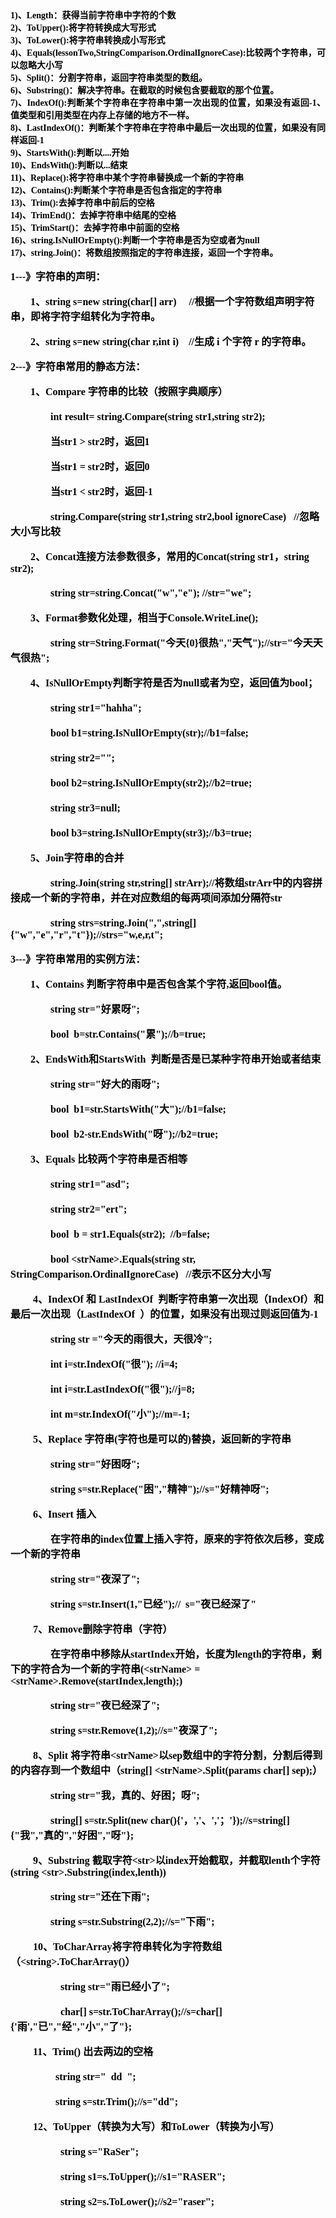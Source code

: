 <html>

<head>
<meta http-equiv=Content-Type content="text/html; charset=gb2312">
<meta name=Generator content="Microsoft Word 15 (filtered)">
<style>
<!--
 /* Font Definitions */
 @font-face
	{font-family:宋体;
	panose-1:2 1 6 0 3 1 1 1 1 1;}
@font-face
	{font-family:"Cambria Math";
	panose-1:2 4 5 3 5 4 6 3 2 4;}
@font-face
	{font-family:Calibri;
	panose-1:2 15 5 2 2 2 4 3 2 4;}
@font-face
	{font-family:"\@宋体";
	panose-1:2 1 6 0 3 1 1 1 1 1;}
 /* Style Definitions */
 p.MsoNormal, li.MsoNormal, div.MsoNormal
	{margin:0cm;
	margin-bottom:.0001pt;
	text-align:justify;
	text-justify:inter-ideograph;
	font-size:10.5pt;
	font-family:"Calibri","sans-serif";}
p
	{margin-right:0cm;
	margin-left:0cm;
	font-size:12.0pt;
	font-family:宋体;}
.MsoChpDefault
	{font-family:"Calibri","sans-serif";}
 /* Page Definitions */
 @page WordSection1
	{size:595.3pt 841.9pt;
	margin:72.0pt 90.0pt 72.0pt 90.0pt;
	layout-grid:15.6pt;}
div.WordSection1
	{page:WordSection1;}
-->
</style>

</head>

<body lang=ZH-CN style='text-justify-trim:punctuation'>

<div class=WordSection1 style='layout-grid:15.6pt'>

<p class=MsoNormal><b><span lang=EN-US style='color:black'>1)</span></b><b><span
style='font-family:宋体;color:black'>、</span><span lang=EN-US style='color:black'>Length</span></b><b><span
style='font-family:宋体;color:black'>：获得当前字符串中字符的个数</span></b></p>

<p class=MsoNormal><b><span lang=EN-US style='color:black'>2)</span></b><b><span
style='font-family:宋体;color:black'>、</span><span lang=EN-US style='color:black'>ToUpper():</span></b><b><span
style='font-family:宋体;color:black'>将字符转换成大写形式</span></b></p>

<p class=MsoNormal><b><span lang=EN-US style='color:black'>3)</span></b><b><span
style='font-family:宋体;color:black'>、</span><span lang=EN-US style='color:black'>ToLower():</span></b><b><span
style='font-family:宋体;color:black'>将字符串转换成小写形式</span></b></p>

<p class=MsoNormal><b><span lang=EN-US style='color:black'>4)</span></b><b><span
style='font-family:宋体;color:black'>、</span><span lang=EN-US style='color:black'>Equals(lessonTwo,StringComparison.OrdinalIgnoreCase):</span></b><b><span
style='font-family:宋体;color:black'>比较两个字符串，可以忽略大小写</span></b></p>

<p class=MsoNormal><b><span lang=EN-US style='color:black'>5)</span></b><b><span
style='font-family:宋体;color:black'>、</span><span lang=EN-US style='color:black'>Split()</span></b><b><span
style='font-family:宋体;color:black'>：分割字符串，返回字符串类型的数组。</span></b></p>

<p class=MsoNormal><b><span lang=EN-US style='color:black'>6)</span></b><b><span
style='font-family:宋体;color:black'>、</span><span lang=EN-US style='color:black'>Substring()</span></b><b><span
style='font-family:宋体;color:black'>：解决字符串。在截取的时候包含要截取的那个位置。</span></b></p>

<p class=MsoNormal><b><span lang=EN-US style='color:black'>7)</span></b><b><span
style='font-family:宋体;color:black'>、</span><span lang=EN-US style='color:black'>IndexOf():</span></b><b><span
style='font-family:宋体;color:black'>判断某个字符串在字符串中第一次出现的位置，如果没有返回</span><span
lang=EN-US style='color:black'>-1</span></b><b><span style='font-family:宋体;
color:black'>、值类型和引用类型在内存上存储的地方不一样。</span></b></p>

<p class=MsoNormal><b><span lang=EN-US style='color:black'>8)</span></b><b><span
style='font-family:宋体;color:black'>、</span><span lang=EN-US style='color:black'>LastIndexOf()</span></b><b><span
style='font-family:宋体;color:black'>：判断某个字符串在字符串中最后一次出现的位置，如果没有同样返回</span><span
lang=EN-US style='color:black'>-1</span></b></p>

<p class=MsoNormal><b><span lang=EN-US style='color:black'>9)</span></b><b><span
style='font-family:宋体;color:black'>、</span><span lang=EN-US style='color:black'>StartsWith():</span></b><b><span
style='font-family:宋体;color:black'>判断以</span><span lang=EN-US style='color:
black'>....</span></b><b><span style='font-family:宋体;color:black'>开始</span></b></p>

<p class=MsoNormal><b><span lang=EN-US style='color:black'>10)</span></b><b><span
style='font-family:宋体;color:black'>、</span><span lang=EN-US style='color:black'>EndsWith():</span></b><b><span
style='font-family:宋体;color:black'>判断以</span><span lang=EN-US style='color:
black'>...</span></b><b><span style='font-family:宋体;color:black'>结束</span></b></p>

<p class=MsoNormal><b><span lang=EN-US style='color:black'>11)</span></b><b><span
style='font-family:宋体;color:black'>、</span><span lang=EN-US style='color:black'>Replace():</span></b><b><span
style='font-family:宋体;color:black'>将字符串中某个字符串替换成一个新的字符串</span></b></p>

<p class=MsoNormal><b><span lang=EN-US style='color:black'>12)</span></b><b><span
style='font-family:宋体;color:black'>、</span><span lang=EN-US style='color:black'>Contains():</span></b><b><span
style='font-family:宋体;color:black'>判断某个字符串是否包含指定的字符串</span></b></p>

<p class=MsoNormal><b><span lang=EN-US style='color:black'>13)</span></b><b><span
style='font-family:宋体;color:black'>、</span><span lang=EN-US style='color:black'>Trim():</span></b><b><span
style='font-family:宋体;color:black'>去掉字符串中前后的空格</span></b></p>

<p class=MsoNormal><b><span lang=EN-US style='color:black'>14)</span></b><b><span
style='font-family:宋体;color:black'>、</span><span lang=EN-US style='color:black'>TrimEnd()</span></b><b><span
style='font-family:宋体;color:black'>：去掉字符串中结尾的空格</span></b></p>

<p class=MsoNormal><b><span lang=EN-US style='color:black'>15)</span></b><b><span
style='font-family:宋体;color:black'>、</span><span lang=EN-US style='color:black'>TrimStart()</span></b><b><span
style='font-family:宋体;color:black'>：去掉字符串中前面的空格</span></b></p>

<p class=MsoNormal><b><span lang=EN-US style='color:black'>16)</span></b><b><span
style='font-family:宋体;color:black'>、</span><span lang=EN-US style='color:black'>string.IsNullOrEmpty():</span></b><b><span
style='font-family:宋体;color:black'>判断一个字符串是否为空或者为</span><span lang=EN-US
style='color:black'>null</span></b></p>

<p class=MsoNormal><b><span lang=EN-US style='color:black'>17)</span></b><b><span
style='font-family:宋体;color:black'>、</span><span lang=EN-US style='color:black'>string.Join()</span></b><b><span
style='font-family:宋体;color:black'>：将数组按照指定的字符串连接，返回一个字符串。</span></b></p>

<p><b><span lang=EN-US style='color:black'>1---</span><span style='color:black'>》字符串的声明：</span></b></p>

<p><b><span style='color:black'>　　<span lang=EN-US>1</span>、<span lang=EN-US>string
s=new string(char[] arr) &nbsp; &nbsp; //</span>根据一个字符数组声明字符串，即将字符字组转化为字符串。</span></b></p>

<p><b><span style='color:black'>　　<span lang=EN-US>2</span>、<span lang=EN-US>string
s=new string(char r,int i) &nbsp; &nbsp;//</span>生成<span lang=EN-US> i </span>个字符<span
lang=EN-US> r </span>的字符串。</span></b></p>

<p><b><span lang=EN-US style='color:black'>2---</span><span style='color:black'>》字符串常用的静态方法：</span></b></p>

<p><b><span style='color:black'>　　<span lang=EN-US>1</span>、<span lang=EN-US>Compare
</span>字符串的比较（按照字典顺序）<span lang=EN-US> &nbsp;</span></span></b></p>

<p><b><span style='color:black'>　　　　<span lang=EN-US>int result=
string.Compare(string str1,string str2);&nbsp;</span></span></b></p>

<p><b><span style='color:black'>　　　　当<span lang=EN-US>str1 &gt; str2</span>时，返回<span
lang=EN-US>1</span></span></b></p>

<p><b><span style='color:black'>　　<em><span style='font-family:宋体'>　</span></em>　当<span
lang=EN-US>str1 = str2</span>时，返回<span lang=EN-US>0</span></span></b></p>

<p><b><span style='color:black'>　　　　当<span lang=EN-US>str1 &lt; str2</span>时，返回<span
lang=EN-US>-1</span></span></b></p>

<p><b><span style='color:black'>　　　　<span lang=EN-US>string.Compare(string
str1,string str2,bool ignoreCase) &nbsp; //</span>忽略大小写比较</span></b></p>

<p><b><span style='color:black'>　　<span lang=EN-US>2</span>、<span lang=EN-US>Concat</span>连接方法参数很多，常用的<span
lang=EN-US>Concat(string str1</span>，<span lang=EN-US>string str2);</span></span></b></p>

<p><b><span style='color:black'>　　　　<span lang=EN-US>string
str=string.Concat(&quot;w&quot;,&quot;e&quot;); //str=&quot;we&quot;;</span></span></b></p>

<p><b><span style='color:black'>　　<span lang=EN-US>3</span>、<span lang=EN-US>Format</span>参数化处理，相当于<span
lang=EN-US>Console.WriteLine();</span></span></b></p>

<p><b><span style='color:black'>　　　　<span lang=EN-US>string
str=String.Format(&quot;</span>今天<span lang=EN-US>{0}</span>很热<span lang=EN-US>&quot;,&quot;</span>天气<span
lang=EN-US>&quot;);//str=&quot;</span>今天天气很热<span lang=EN-US>&quot;;</span></span></b></p>

<p><b><span style='color:black'>　　<span lang=EN-US>4</span>、<span lang=EN-US>IsNullOrEmpty</span>判断字符是否为<span
lang=EN-US>null</span>或者为空，返回值为<span lang=EN-US>bool</span>；</span></b></p>

<p><b><span style='color:black'>　　　　<span lang=EN-US>string
str1=&quot;hahha&quot;;</span>　　　　</span></b></p>

<p><b><span style='color:black'>　　　　<span lang=EN-US>bool
b1=string.IsNullOrEmpty(str);//b1=false;</span></span></b></p>

<p><b><span style='color:black'>　　　　<span lang=EN-US>string str2=&quot;&quot;;</span></span></b></p>

<p><b><span style='color:black'>　　　　<span lang=EN-US>bool
b2=string.IsNullOrEmpty(str2);//b2=true;</span></span></b></p>

<p><b><span style='color:black'>　　　　<span lang=EN-US>string str3=null;</span></span></b></p>

<p><b><span style='color:black'>　　　　<span lang=EN-US>bool
b3=string.IsNullOrEmpty(str3);//b3=true;</span></span></b></p>

<p><b><span style='color:black'>　　<span lang=EN-US>5</span>、<span lang=EN-US>Join</span>字符串的合并</span></b></p>

<p><b><span style='color:black'>　　　　<span lang=EN-US>string.Join(string
str,string[] strArr);//</span>将数组<span lang=EN-US>strArr</span>中的内容拼接成一个新的字符串，并在对应数组的每两项间添加分隔符<span
lang=EN-US>str</span></span></b></p>

<p><b><span style='color:black'>　　　　<span lang=EN-US>string
strs=string.Join(&quot;,&quot;,string[]{&quot;w&quot;,&quot;e&quot;,&quot;r&quot;,&quot;t&quot;});//strs=&quot;w,e,r,t&quot;;</span></span></b></p>

<p><b><span lang=EN-US style='color:black'>3---</span><span style='color:black'>》字符串常用的实例方法：</span></b></p>

<p><b><span style='color:black'>　　<span lang=EN-US>1</span>、<span lang=EN-US>Contains
</span>判断字符串中是否包含某个字符<span lang=EN-US>,</span>返回<span lang=EN-US>bool</span>值。</span></b></p>

<p><b><span style='color:black'>　　　　<span lang=EN-US>string str=&quot;</span>好累呀<span
lang=EN-US>&quot;;</span></span></b></p>

<p><b><span style='color:black'>　　　　<span lang=EN-US>bool
&nbsp;b=str.Contains(&quot;</span>累<span lang=EN-US>&quot;);//b=true;</span></span></b></p>

<p><b><span style='color:black'>　　<span lang=EN-US>2</span>、<span lang=EN-US>EndsWith</span>和<span
lang=EN-US>StartsWith &nbsp;</span>判断是否是已某种字符串开始或者结束</span></b></p>

<p><b><span style='color:black'>　　　　<span lang=EN-US>string str=&quot;</span>好大的雨呀<span
lang=EN-US>&quot;;</span></span></b></p>

<p><b><span style='color:black'>　　　　<span lang=EN-US>bool
&nbsp;b1=str.StartsWith(&quot;</span>大<span lang=EN-US>&quot;);//b1=false;</span></span></b></p>

<p><b><span style='color:black'>　　　　<span lang=EN-US>bool
&nbsp;b2-str.EndsWith(&quot;</span>呀<span lang=EN-US>&quot;);//b2=true;</span></span></b></p>

<p><b><span style='color:black'>　　<span lang=EN-US>3</span>、<span lang=EN-US>Equals
</span>比较两个字符串是否相等</span></b></p>

<p><b><span style='color:black'>　　　　<span lang=EN-US>string
str1=&quot;asd&quot;;</span></span></b></p>

<p><b><span style='color:black'>　　　　<span lang=EN-US>string
str2=&quot;ert&quot;;</span></span></b></p>

<p><b><span style='color:black'>　　　　<span lang=EN-US>bool &nbsp;b =
str1.Equals(str2); &nbsp;//b=false;</span></span></b></p>

<p><b><span style='color:black'>　　　　<span lang=EN-US>bool
&lt;strName&gt;.Equals(string str, StringComparison.OrdinalIgnoreCase) &nbsp;
//</span>表示不区分大小写</span></b></p>

<p><b><span style='color:black'>　　<span lang=EN-US> 4</span>、<span lang=EN-US>IndexOf
</span>和<span lang=EN-US> LastIndexOf &nbsp;</span>判断字符串第一次出现（<span lang=EN-US>IndexOf</span>）和最后一次出现（<span
lang=EN-US>LastIndexOf &nbsp;</span>）的位置，如果没有出现过则返回值为<span lang=EN-US>-1</span></span></b></p>

<p><b><span style='color:black'>　　　　<span lang=EN-US>string str =&quot;</span>今天的雨很大，天很冷<span
lang=EN-US>&quot;;</span></span></b></p>

<p><b><span style='color:black'>　　　　<span lang=EN-US>int i=str.IndexOf(&quot;</span>很<span
lang=EN-US>&quot;); //i=4;</span></span></b></p>

<p><b><span style='color:black'>　　　　<span lang=EN-US>int
i=str.LastIndexOf(&quot;</span>很<span lang=EN-US>&quot;);//j=8;</span></span></b></p>

<p><b><span style='color:black'>　　　　<span lang=EN-US>int m=str.IndexOf(&quot;</span>小<span
lang=EN-US>&quot;);//m=-1;</span></span></b></p>

<p><b><span style='color:black'>　　<span lang=EN-US> 5</span>、<span lang=EN-US>Replace
</span>字符串<span lang=EN-US>(</span>字符也是可以的<span lang=EN-US>)</span>替换，返回新的字符串</span></b></p>

<p><b><span style='color:black'>　　　　<span lang=EN-US>string str=&quot;</span>好困呀<span
lang=EN-US>&quot;;</span></span></b></p>

<p><b><span style='color:black'>　　　　<span lang=EN-US>string
s=str.Replace(&quot;</span>困<span lang=EN-US>&quot;,&quot;</span>精神<span
lang=EN-US>&quot;);//s=&quot;</span>好精神呀<span lang=EN-US>&quot;;</span></span></b></p>

<p><b><span style='color:black'>　　<span lang=EN-US> 6</span>、<span lang=EN-US>Insert
</span>插入</span></b></p>

<p><b><span style='color:black'>　　　　在字符串的<span lang=EN-US>index</span>位置上插入字符，原来的字符依次后移，变成一个新的字符串</span></b></p>

<p><b><span style='color:black'>　　　　<span lang=EN-US>string str=&quot;</span>夜深了<span
lang=EN-US>&quot;;</span></span></b></p>

<p><b><span style='color:black'>　　　　<span lang=EN-US>string
s=str.Insert(1,&quot;</span>已经<span lang=EN-US>&quot;);// &nbsp;s=&quot;</span>夜已经深了<span
lang=EN-US>&quot;</span></span></b></p>

<p><b><span style='color:black'>　　<span lang=EN-US> 7</span>、<span lang=EN-US>Remove</span>删除字符串（字符）</span></b></p>

<p><b><span style='color:black'>　　　　在字符串中移除从<span lang=EN-US>startIndex</span>开始，长度为<span
lang=EN-US>length</span>的字符串，剩下的字符合为一个新的字符串<span lang=EN-US>(&lt;strName&gt; =
&lt;strName&gt;.Remove(startIndex,length);)</span></span></b></p>

<p><b><span style='color:black'>　　　　<span lang=EN-US>string str=&quot;</span>夜已经深了<span
lang=EN-US>&quot;;</span></span></b></p>

<p><b><span style='color:black'>　　　　<span lang=EN-US>string
s=str.Remove(1,2);//s=&quot;</span>夜深了<span lang=EN-US>&quot;;</span></span></b></p>

<p><b><span style='color:black'>　　<span lang=EN-US>&nbsp;8</span>、<span
lang=EN-US>Split&nbsp;</span>将字符串<span lang=EN-US>&lt;strName&gt;</span>以<span
lang=EN-US>sep</span>数组中的字符分割，分割后得到的内容存到一个数组中（<span lang=EN-US>string[]
&lt;strName&gt;.Split(params char[] sep);</span>）</span></b></p>

<p><b><span style='color:black'>　　　　<span lang=EN-US>string str=&quot;</span>我，真的、好困；呀<span
lang=EN-US>&quot;;</span></span></b></p>

<p><b><span style='color:black'>　　　　<span lang=EN-US>string[] s=str.Split(new
char(){'</span>，<span lang=EN-US>','</span>、<span lang=EN-US>','</span>；<span
lang=EN-US>'});//s=string[]{&quot;</span>我<span lang=EN-US>&quot;,&quot;</span>真的<span
lang=EN-US>&quot;,&quot;</span>好困<span lang=EN-US>&quot;,&quot;</span>呀<span
lang=EN-US>&quot;};</span></span></b></p>

<p><b><span style='color:black'>　　<span lang=EN-US> 9</span>、<span lang=EN-US>Substring
</span>截取字符<span lang=EN-US>&lt;str&gt;</span>以<span lang=EN-US>index</span>开始截取，并截取<span
lang=EN-US>lenth</span>个字符<span lang=EN-US>(string
&lt;str&gt;.Substring(index,lenth))</span></span></b></p>

<p><b><span style='color:black'>　　　　<span lang=EN-US>string str=&quot;</span>还在下雨<span
lang=EN-US>&quot;;</span></span></b></p>

<p><b><span style='color:black'>　　　　<span lang=EN-US>string
s=str.Substring(2,2);//s=&quot;</span>下雨<span lang=EN-US>&quot;;</span></span></b></p>

<p><b><span style='color:black'>　　<span lang=EN-US> 10</span>、<span lang=EN-US>ToCharArray</span>将字符串转化为字符数组（<span
lang=EN-US>&lt;string&gt;.ToCharArray()</span>）</span></b></p>

<p><b><span style='color:black'>　　　　　<span lang=EN-US>string str=&quot;</span>雨已经小了<span
lang=EN-US>&quot;;</span></span></b></p>

<p><b><span style='color:black'>　　　　　<span lang=EN-US>char[]
s=str.ToCharArray();//s=char[]{'</span>雨<span lang=EN-US>',&quot;</span>已<span
lang=EN-US>&quot;,&quot;</span>经<span lang=EN-US>&quot;,&quot;</span>小<span
lang=EN-US>&quot;,&quot;</span>了<span lang=EN-US>&quot;};</span></span></b></p>

<p><b><span style='color:black'>　　<span lang=EN-US> 11</span>、<span lang=EN-US>Trim()
</span>出去两边的空格</span></b></p>

<p><b><span style='color:black'>　　　　<span lang=EN-US> &nbsp;string str=&quot;
&nbsp;dd &nbsp;&quot;;</span></span></b></p>

<p><b><span style='color:black'>　　　　<span lang=EN-US> &nbsp;string
s=str.Trim();//s=&quot;dd&quot;;</span></span></b></p>

<p><b><span style='color:black'>　　<span lang=EN-US> 12</span>、<span lang=EN-US>ToUpper</span>（转换为大写）和<span
lang=EN-US>ToLower</span>（转换为小写）</span></b></p>

<p><b><span style='color:black'>　　　　　<span lang=EN-US>string
s=&quot;RaSer&quot;;</span></span></b></p>

<p><b><span style='color:black'>　　　　　<span lang=EN-US>string
s1=s.ToUpper();//s1=&quot;RASER&quot;;</span></span></b></p>

<p><b><span style='color:black'>　　　　　<span lang=EN-US>string
s2=s.ToLower();//s2=&quot;raser&quot;;</span></span></b></p>

<p class=MsoNormal><b><span lang=EN-US style='color:black'>&nbsp;</span></b></p>

</div>

</body>

</html>
